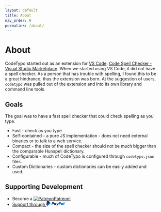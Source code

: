 ```yaml
---
layout: default
title: About
nav_order: 9
permalink: /about/
---
```


# About

CodeTypo started out as an extension for [VS Code](https://code.visualstudio.com/): [Code Spell Checker - Visual Studio Marketplace](https://marketplace.visualstudio.com/items?itemName=khulnasoft.code-spell-checker).
When we started using VS Code, it did not have a spell checker. As a person that has trouble with spelling, I found this to be a great hindrance, thus the extension was born.
At the suggestion of users, `codetypo` was pulled out of the extension and into its own library and command line tools.

## Goals

The goal was to have a fast spell checker that could check spelling as you type.

- Fast - check as you type
- Self-contained - a pure JS implementation - does not need external binaries or to talk to a web service.
- Compact - the size of the spell checker should not be much bigger than the comparable Hunspell dictionary.
- Configurable - much of CodeTypo is configured through `codetypo.json` files.
- Custom Dictionaries - custom dictionaries can be easily added and used.

## Supporting Development

- Become a [<img src="https://github.githubassets.com/images/modules/site/icons/funding_platforms/patreon.svg" width="16" height="16" alt="Patreon"/>Patreon!](https://patreon.com/khulnasoft)
- [Support through ![PayPal](./assets/paypal.png)](https://www.paypal.com/donate/?hosted_button_id=26LNBP2Q6MKCY)

<!---
codetypo:ignore paypal

This is the base Jekyll theme. You can find out more info about customizing your Jekyll theme, as well as basic Jekyll usage documentation at [jekyllrb.com](https://jekyllrb.com/)

You can find the source code for Minima at GitHub:
[jekyll][jekyll-organization] /
[minima](https://github.com/jekyll/minima)

You can find the source code for Jekyll at GitHub:
[jekyll][jekyll-organization] /
[jekyll](https://github.com/jekyll/jekyll)

[jekyll-organization]: https://github.com/jekyll
--->
